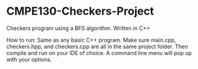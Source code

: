 # CMPE130-Checkers-Project
Checkers program using a BFS algorithm. Written in C++

How to run:
Same as any basic C++ program.
Make sure main.cpp, checkers.hpp, and checkers.cpp are all in the same project folder.
Then compile and run on your IDE of choice.
A command line menu will pop up with your options.
